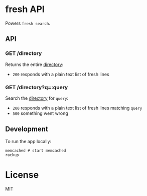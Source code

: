 # fresh API

Powers `fresh search`.

## API

### GET /directory

Returns the entire [directory]:
  
- `200` responds with a plain text list of fresh lines

### GET /directory?q=:query

Search the [directory] for `query`:
  
- `200` responds with a plain text list of fresh lines matching `query`
- `500` something went wrong

## Development

To run the app locally:

```
memcached # start memcached
rackup
```

# License

MIT

[directory]: https://github.com/freshshell/fresh/wiki/Directory